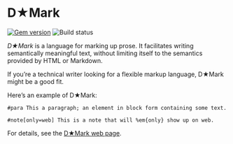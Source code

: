 # D★Mark

[![Gem version](https://img.shields.io/gem/v/d-mark.svg)](http://rubygems.org/gems/d-mark)
![Build status](https://img.shields.io/github/checks-status/denisdefreyne/d-mark/main)

_D★Mark_ is a language for marking up prose. It facilitates writing semantically meaningful text, without limiting itself to the semantics provided by HTML or Markdown.

If you’re a technical writer looking for a flexible markup language, D★Mark might be a good fit.

Here’s an example of D★Mark:

```
#para This a paragraph; an element in block form containing some text.

#note[only=web] This is a note that will %em{only} show up on web.
```

For details, see the [D★Mark web page](http://denisdefreyne.github.io/d-mark/).
